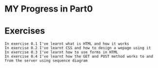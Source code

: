 # MY Progress in Part0
# Exercises
    In exercise 0.1 I've learnt what is HTML and how it works
    In exercise 0.2 I've learnt CSS and how to design a wepage using it
    In exercise 0.3 I've learnt how to use forms in HTML
    In exercise 0.4 I've learnt how the GET and POST method works to and from the server using sequence diagram

